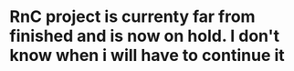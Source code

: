 # RnC project is currenty far from finished and is now on hold. I don't know when i will have to continue it
